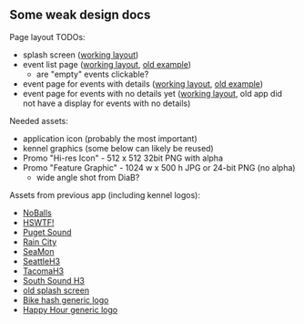 ## Some weak design docs

Page layout TODOs:

- splash screen ([working layout](screen_shots/splash_screen.png))
- event list page ([working layout](screen_shots/event_list.png), [old example](https://lh3.googleusercontent.com/42bZqWQt8hy5sa4BMCuCW576GmMcUM_-We1IfMa6ofN2xo9ffcHfwrS727v4Bn3LrQ=w1777-h820-rw))
  - are "empty" events clickable?
- event page for events with details ([working layout](screen_shots/event_details.png), [old example](https://lh3.googleusercontent.com/JfoL9T7z-dcWzOs1mSLZXCdH7Lf7beL_2jFVjJY88PxgnQOTh9ZLoRsI9DASBV-mtA=w1777-h820-rw))
- event page for events with no details yet ([working layout](screen_shots/empty_event_details.png), old app did not have a display for events with no details)

Needed assets:

- application icon (probably the most important)
- kennel graphics (some below can likely be reused)
- Promo "Hi-res Icon" - 512 x 512 32bit PNG with alpha
- Promo "Feature Graphic" - 1024 w x 500 h JPG or 24-bit PNG (no alpha)
  - wide angle shot from DiaB?

Assets from previous app (including kennel logos):

- [NoBalls](https://github.com/davegarred/SeaHHH/blob/master/app/src/main/res/drawable/nbh3.png)
- [HSWTF!](https://github.com/davegarred/SeaHHH/blob/master/app/src/main/res/drawable/hswtf.png)
- [Puget Sound](https://github.com/davegarred/SeaHHH/blob/master/app/src/main/res/drawable/puget.png)
- [Rain City](https://github.com/davegarred/SeaHHH/blob/master/app/src/main/res/drawable/raincity.png)
- [SeaMon](https://github.com/davegarred/SeaHHH/blob/master/app/src/main/res/drawable/seamon.png)
- [SeattleH3](https://github.com/davegarred/SeaHHH/blob/master/app/src/main/res/drawable/seattle.png)
- [TacomaH3](https://github.com/davegarred/SeaHHH/blob/master/app/src/main/res/drawable/tacoma.png)
- [South Sound H3](https://github.com/davegarred/SeaHHH/blob/master/app/src/main/res/drawable/south_sound.png)
- [old splash screen](https://github.com/davegarred/SeaHHH/blob/master/app/src/main/res/drawable/splash.png)
- [Bike hash generic logo](https://github.com/davegarred/SeaHHH/blob/master/app/src/main/res/drawable/bike_hash.png)
- [Happy Hour generic logo](https://github.com/davegarred/SeaHHH/blob/master/app/src/main/res/drawable/happy2.png)
